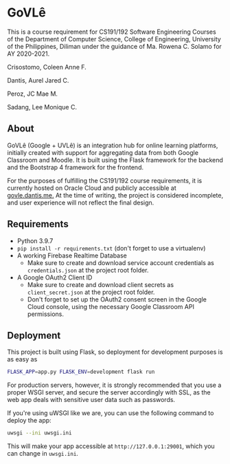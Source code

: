# GoVLê

This is a course requirement for CS191/192 Software Engineering Courses of the Department of Computer Science, College of Engineering, University of the Philippines, Diliman under the guidance of Ma. Rowena C. Solamo for AY 2020-2021.

Crisostomo, Coleen Anne F.

Dantis, Aurel Jared C.

Peroz, JC Mae M.

Sadang, Lee Monique C.

## About

GoVLê (Google + UVLê) is an integration hub for online learning platforms, initially created with support for aggregating data from both Google Classroom and Moodle. It is built using the Flask framework for the backend and the Bootstrap 4 framework for the frontend.

For the purposes of fulfilling the CS191/192 course requirements, it is currently hosted on Oracle Cloud and publicly accessible at [govle.dantis.me.](https://govle.dantis.me) At the time of writing, the project is considered incomplete, and user experience will not reflect the final design.

## Requirements

- Python 3.9.7
- `pip install -r requirements.txt` (don't forget to use a virtualenv)
- A working Firebase Realtime Database
  - Make sure to create and download service account credentials as `credentials.json` at the project root folder.
- A Google OAuth2 Client ID
  - Make sure to create and download client secrets as `client_secret.json` at the project root folder.
  - Don't forget to set up the OAuth2 consent screen in the Google Cloud console, using the necessary Google Classroom API permissions.

## Deployment

This project is built using Flask, so deployment for development purposes is as easy as 

```bash
FLASK_APP=app.py FLASK_ENV=development flask run
```

For production servers, however, it is strongly recommended that you use a proper WSGI server, and secure the server accordingly with SSL, as the web app deals with sensitive user data such as passwords.

If you're using uWSGI like we are, you can use the following command to deploy the app:

```bash
uwsgi --ini uwsgi.ini
```

This will make your app accessible at `http://127.0.0.1:29001`, which you can change in `uwsgi.ini`.